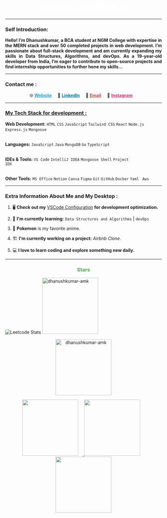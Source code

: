<h1 align="center" style="color:#ffff" >
DHANUSHKUMAR G
</h1>
    

---

### Self Introduction:
<p style="font-weight: bold; text-align: justify;">
Hello! I’m Dhanushkumar, a BCA student at NGM College with expertise in
the MERN stack and over 50 completed projects in web development.
I’m passionate about full-stack development and am currently expanding 
my skills in Data Structures, Algorithms, and devOps.
As a 19-year-old developer from India, I’m eager to contribute
to open-source projects and find internship opportunities to 
further hone my skills...

</p>


---

<h3> Contact me  : </h3>


<p align="center">
  🌐 <a href="https://dhanushkumaramkdev-portfolio.vercel.app/#" style="color: #1DA1F2; font-weight: bold; padding-right: 15px;">Website</a>
  💼 <a href="https://www.linkedin.com/in/dhanushkumar-amk/" style="color: #0077B5; font-weight: bold; padding-right: 15px;">LinkedIn</a>
  📧 <a href="mailto:dhanushkumaramk@gmail.com" style="color: #D44638; font-weight: bold; padding-right: 15px;">Email</a>
  📸 <a href="https://www.instagram.com/dhanuxxsh._.07/" style="color: #E1306C; font-weight: bold; padding-right: 15px;">Instagram</a>
</p>


---


<h3 style="text-decoration : underline"> My Tech Stack for development : </h3>

<p >
    
<strong>Web Development:</strong> <code>HTML</code> <code>CSS</code> <code>JavaScript</code> <code>Tailwind CSS</code> <code>React</code> <code>Node.js</code> <code>Express.js</code> <code>Mongoose</code><br><br>

<strong>Languages:</strong> <code>JavaScript</code> <code>Java</code> <code>MongoDB</code> <code>Go</code> <code>TypeScript</code> <br><br>

<strong>IDEs & Tools:</strong> <code>VS Code</code> <code>IntelliJ IDEA</code> <code>Mongoose Shell</code> <code>Project IDX</code><br><br>

<strong>Other Tools:</strong> <code>MS Office</code> <code>Notion</code> <code>Canva</code> <code>Figma</code> <code>Git</code> <code>GitHub</code> <code>Docker</code> <code>Yaml</code> <code> Aws </code>
</p>

---

<h3> Extra Information About Me and My Desktop   :</h3>

1. 🖥️ **Check out my** [VSCode Configuration](https://github.com/dhanushkumar-amk/MY-VS-Code-settings) **for development optimization.**

2. 📖 **I'm currently learning:** `Data Structures and Algorithms` | `devOps`

3. 🦖 **Pokemon** is my favorite anime.

4. 🏗️ **I'm currently working on a project:** *Airbnb Clone*.

5. 💻 **I love to learn coding and explore something new daily.**



---


<h3 align="center" style="font-weight: bold; color: #4CAF50;">Stars</h3>

![Leetcode Stats](https://leetcode.com/u/dhanushkumar-amk/dhanushkumar?theme=dark)
  <img height="180em" src="https://github-readme-stats.vercel.app/api/top-langs/?username=dhanushkumar-amk&layout=compact&theme=" alt="dhanushkumar-amk" />
</p>

<p align="center">
  <img height="180em" src="https://github-readme-streak-stats.herokuapp.com/?user=dhanushkumar-amk&theme=" alt="dhanushkumar-amk" />
</p>

<div align="center">
  <a href="https://github.com/dhanushkumar-amk">
    <img src="http://github-profile-summary-cards.vercel.app/api/cards/most-commit-language?username=dhanushkumar-amk&theme=2077" height="180em" style="margin-right: 15px;" />
    <img src="http://github-profile-summary-cards.vercel.app/api/cards/repos-per-language?username=dhanushkumar-amk&theme=2077" height="180em" style="margin-right: 15px;" />
    <img src="http://github-profile-summary-cards.vercel.app/api/cards/profile-details?username=dhanushkumar-amk&theme=2077" height="180em" />
  </a>
</div>

